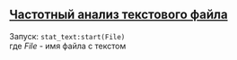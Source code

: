 ## [Частотный анализ текстового файла](../projects/stat_text/stat_text.erl)

Запуск: ```stat_text:start(File)```  
где *File* - имя файла с текстом
